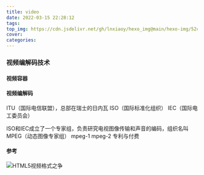 ```yaml
---
title: video
date: 2022-03-15 22:28:12
tags:
top_img: https://cdn.jsdelivr.net/gh/lnxiaoy/hexo_img@main/hexo-img/52cd16514fd228b35ef40b28d63ff9f3.jpg
cover: 
categories:
---
```


### 视频编解码技术

#### 视频容器

#### 视频编解码

ITU（国际电信联盟），总部在瑞士的日内瓦 
ISO（国际标准化组织）
IEC（国际电工委员会）

ISO和IEC成立了一个专家组，负责研究电视图像传输和声音的编码，组织名叫MPEG（动态图像专家组）
 mpeg-1 mpeg-2
专利与付费

#### 参考

![HTML5视频格式之争](https://www.bilibili.com/video/BV1i54y1d79v?spm_id_from=333.880.my_history.page.click)

